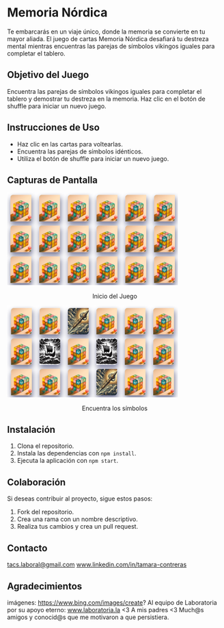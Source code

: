 # Memoria Nórdica

Te embarcarás en un viaje único, donde la memoria se convierte en tu mayor aliada. El juego de cartas Memoria Nórdica desafiará tu destreza mental mientras encuentras las parejas de símbolos vikingos iguales para completar el tablero.

## Objetivo del Juego

Encuentra las parejas de símbolos vikingos iguales para completar el tablero y demostrar tu destreza en la memoria. Haz clic en el botón de shuffle para iniciar un nuevo juego.

## Instrucciones de Uso

- Haz clic en las cartas para voltearlas.
- Encuentra las parejas de símbolos idénticos.
- Utiliza el botón de shuffle para iniciar un nuevo juego.


## Capturas de Pantalla

<img src="./Imagenes/memo1.png" alt="Inicio" width="400"/>
<p align="center">Inicio del Juego</p>

<img src="./Imagenes/memo2.png" alt="Encuentra los símbolos" width="400"/>
<p align="center">Encuentra los símbolos</p>


## Instalación

1. Clona el repositorio.
2. Instala las dependencias con `npm install`.
3. Ejecuta la aplicación con `npm start`.

## Colaboración

Si deseas contribuir al proyecto, sigue estos pasos:
1. Fork del repositorio.
2. Crea una rama con un nombre descriptivo.
3. Realiza tus cambios y crea un pull request.



## Contacto

tacs.laboral@gmail.com 
www.linkedin.com/in/tamara-contreras


## Agradecimientos

imágenes: https://www.bing.com/images/create?
Al equipo de Laboratoria por su apoyo eterno: www.laboratoria.la <3
A mis padres <3 
Much@s amigos y conocid@s que me motivaron a que persistiera.

